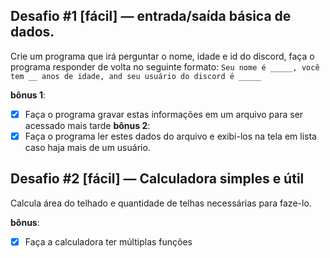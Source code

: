 ## Desafio #1 [fácil] — entrada/saída básica de dados.
Crie um programa que irá perguntar o nome, idade e id do discord, faça o programa responder de volta no seguinte formato:
```Seu nome é _____, você tem __ anos de idade, and seu usuário do discord é _____```

**bônus 1**:  
- [x] Faça o programa gravar estas informações em um arquivo para ser acessado mais tarde
**bônus 2**: 
- [x] Faça o programa ler estes dados do arquivo e exibi-los na tela em lista caso haja mais de um usuário.

## Desafio #2 [fácil] — Calculadora simples e útil
Calcula área do telhado e quantidade de telhas necessárias para faze-lo.

**bônus**: 
- [x] Faça a calculadora ter múltiplas funções
